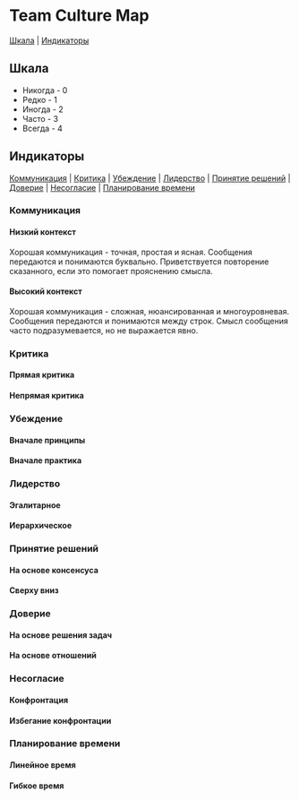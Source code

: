 # Team Culture Map

[Шкала](#шкала) | [Индикаторы](#индикаторы)

## Шкала

- Никогда - 0
- Редко - 1
- Иногда - 2
- Часто - 3
- Всегда - 4

## Индикаторы

[Коммуникация](#коммуникация) | [Критика](#критика) | [Убеждение](#убеждение) | [Лидерство](#лидерство) | [Принятие решений](#принятие-решений) | [Доверие](#доверие) | [Несогласие](#несогласие) | [Планирование времени](#планирование-времени)

### Коммуникация

#### Низкий контекст
Хорошая коммуникация - точная, простая и ясная. Сообщения передаются и понимаются буквально. Приветствуется повторение сказанного, если это помогает прояснению смысла.

#### Высокий контекст
Хорошая коммуникация - сложная, нюансированная и многоуровневая. Сообщения передаются и понимаются между строк. Смысл сообщения часто подразумевается, но не выражается явно.

### Критика
#### Прямая критика
#### Непрямая критика

### Убеждение
#### Вначале принципы
#### Вначале практика

### Лидерство
#### Эгалитарное
#### Иерархическое

### Принятие решений
#### На основе консенсуса
#### Сверху вниз

### Доверие
#### На основе решения задач
#### На основе отношений

### Несогласие
#### Конфронтация
#### Избегание конфронтации

### Планирование времени
#### Линейное время
#### Гибкое время